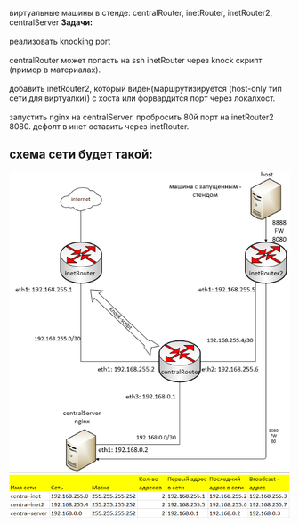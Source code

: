 виртуальные машины в стенде: centralRouter, inetRouter, inetRouter2, centralServer
<b>Задачи:</b><br><br>
реализовать knocking port<br>
<br>
centralRouter может попасть на ssh inetRouter через knock скрипт (пример в материалах).<br>
<br>
добавить inetRouter2, который виден(маршрутизируется (host-only тип сети для виртуалки)) с хоста или форвардится порт через локалхост.<br>
<br>
запустить nginx на centralServer.
пробросить 80й порт на inetRouter2 8080.
дефолт в инет оставить через inetRouter.

<h2>схема сети будет такой:</h2>
<img src=".//screenshots//scheme.png"></img>
<img src=".//screenshots//scheme0.png"></img>